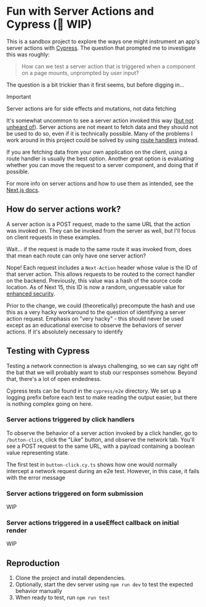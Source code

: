 # Fun with Server Actions and Cypress (🚧 WIP)

This is a sandbox project to explore the ways one might instrument an app's server actions with [Cypress](https://docs.cypress.io/app/get-started/why-cypress). The question that prompted me to investigate this was roughly:

> How can we test a server action that is triggered when a component on a page mounts, unprompted by user input?

The question is a bit trickier than it first seems, but before digging in...

> [!IMPORTANT]
> Server actions are for side effects and mutations, not data fetching

It's somewhat uncommon to see a server action invoked this way ([but not unheard of](https://nextjs.org/docs/app/building-your-application/data-fetching/server-actions-and-mutations#useeffect)). Server actions are not meant to fetch data and they should not be used to do so, even if it is technically possible. Many of the problems I work around in this project could be solved by using [route handlers](https://nextjs.org/docs/app/building-your-application/routing/route-handlers) instead.

If you are fetching data from your own application on the client, using a route handler is usually the best option. Another great option is evaluating whether you can move the request to a server component, and doing that if possible.

For more info on server actions and how to use them as intended, see the [Next.js docs](https://nextjs.org/docs/app/building-your-application/data-fetching/server-actions-and-mutations).

## How do server actions work?

A server action is a POST request, made to the same URL that the action was invoked on. They can be invoked from the server as well, but I'll focus on client requests in these examples.

Wait... if the request is made to the same route it was invoked from, does that mean each route can only have one server action?

Nope! Each request includes a `Next-Action` header whose value is the ID of that server action. This allows requests to be routed to the correct handler on the backend. Previously, this value was a hash of the source code location. As of Next 15, this ID is now a random, unguessable value for [enhanced security](https://nextjs.org/blog/next-15#enhanced-security-for-server-actions).

Prior to the change, we could (theoretically) precompute the hash and use this as a very hacky workaround to the question of identifying a server action request. Emphasis on "very hacky" - this should never be used except as an educational exercise to observe the behaviors of server actions. If it's absolutely necessary to identify

## Testing with Cypress

Testing a network connection is always challenging, so we can say right off the bat that we will probably want to stub our responses somehow. Beyond that, there's a lot of open endedness.

Cypress tests can be found in the `cypress/e2e` directory. We set up a logging prefix before each test to make reading the output easier, but there is nothing complex going on here.

### Server actions triggered by click handlers

To observe the behavior of a server action invoked by a click handler, go to `/button-click`, click the "Like" button, and observe the network tab. You'll see a POST request to the same URL, with a payload containing a boolean value representing state.

The first test in `button-click.cy.ts` shows how one would normally intercept a network request during an e2e test. However, in this case, it fails with the error message

### Server actions triggered on form submission

WIP

### Server actions triggered in a useEffect callback on initial render

WIP

## Reproduction

1. Clone the project and install dependencies.
2. Optionally, start the dev server using `npm run dev` to test the expected behavior manually
3. When ready to test, run `npm run test`
